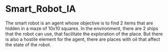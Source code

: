 # Smart_Robot_IA
The smart robot is an agent whose objective is to find 2 items that are
hidden in a maze of 10x10 squares. In the environment, there are 2 ships 
that the robot can use, that facilitate the exploration of the place. 
But there is also a hostile element for the agent, there are places with 
oil that affect the state of the robot.